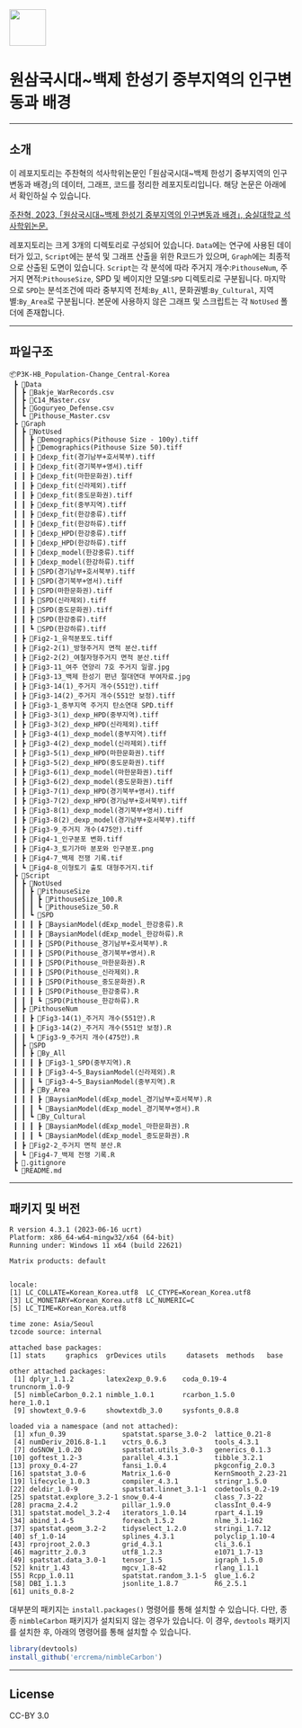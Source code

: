 <img src="https://user-images.githubusercontent.com/64909586/186408061-58a88e85-be08-47f2-b3b3-2c9e04a9dec6.png" height=65>

# 원삼국시대~백제 한성기 중부지역의 인구변동과 배경

---

## 소개
이 레포지토리는 주찬혁의 석사학위논문인 ｢원삼국시대~백제 한성기 중부지역의 인구변동과 배경｣의 데이터, 그래프, 코드를 정리한 레포지토리입니다. 해당 논문은 아래에서 확인하실 수 있습니다.

[주찬혁, 2023, ｢원삼국시대~백제 한성기 중부지역의 인구변동과 배경｣, 숭실대학교 석사학위논문.](https://www.riss.kr/search/detail/DetailView.do?p_mat_type=be54d9b8bc7cdb09&control_no=fe8e7f10a2a0b62bffe0bdc3ef48d419&keyword=%EC%A3%BC%EC%B0%AC%ED%98%81)

레포지토리는 크게 3개의 디렉토리로 구성되어 있습니다. `Data`에는 연구에 사용된 데이터가 있고, `Script`에는 분석 및 그래프 산출을 위한 R코드가 있으며, `Graph`에는 최종적으로 산출된 도면이 있습니다. `Script`는 각 분석에 따라 주거지 개수:`PithouseNum`, 주거지 면적:`PithouseSize`, SPD 및 베이지안 모델:`SPD` 디렉토리로 구분됩니다. 마지막으로 `SPD`는 분석조건에 따라 중부지역 전체:`By_All`, 문화권별:`By_Cultural`, 지역별:`By_Area`로 구분됩니다. 본문에 사용하지 않은 그래프 및 스크립트는 각 `NotUsed` 폴더에 존재합니다.

---

## 파일구조

```
📦P3K-HB_Population-Change_Central-Korea
 ┣ 📂Data
 ┃ ┣ 📜Bakje_WarRecords.csv
 ┃ ┣ 📜C14_Master.csv
 ┃ ┣ 📜Goguryeo_Defense.csv
 ┃ ┗ 📜Pithouse_Master.csv
 ┣ 📂Graph
 ┃ ┣ 📂NotUsed
 ┃ ┃ ┣ 📜Demographics(Pithouse Size - 100y).tiff
 ┃ ┃ ┣ 📜Demographics(Pithouse Size 50).tiff
 ┃ ┃ ┣ 📜dexp_fit(경기남부+호서북부).tiff
 ┃ ┃ ┣ 📜dexp_fit(경기북부+영서).tiff
 ┃ ┃ ┣ 📜dexp_fit(마한문화권).tiff
 ┃ ┃ ┣ 📜dexp_fit(신라제외).tiff
 ┃ ┃ ┣ 📜dexp_fit(중도문화권).tiff
 ┃ ┃ ┣ 📜dexp_fit(중부지역).tiff
 ┃ ┃ ┣ 📜dexp_fit(한강중류).tiff
 ┃ ┃ ┣ 📜dexp_fit(한강하류).tiff
 ┃ ┃ ┣ 📜dexp_HPD(한강중류).tiff
 ┃ ┃ ┣ 📜dexp_HPD(한강하류).tiff
 ┃ ┃ ┣ 📜dexp_model(한강중류).tiff
 ┃ ┃ ┣ 📜dexp_model(한강하류).tiff
 ┃ ┃ ┣ 📜SPD(경기남부+호서북부).tiff
 ┃ ┃ ┣ 📜SPD(경기북부+영서).tiff
 ┃ ┃ ┣ 📜SPD(마한문화권).tiff
 ┃ ┃ ┣ 📜SPD(신라제외).tiff
 ┃ ┃ ┣ 📜SPD(중도문화권).tiff
 ┃ ┃ ┣ 📜SPD(한강중류).tiff
 ┃ ┃ ┗ 📜SPD(한강하류).tiff
 ┃ ┣ 📜Fig2-1_유적분포도.tiff
 ┃ ┣ 📜Fig2-2(1)_방형주거지 면적 분산.tiff
 ┃ ┣ 📜Fig2-2(2)_여철자형주거지 면적 분산.tiff
 ┃ ┣ 📜Fig3-11_여주 연양리 7호 주거지 일괄.jpg
 ┃ ┣ 📜Fig3-13_백제 한성기 편년 절대연대 부여자료.jpg
 ┃ ┣ 📜Fig3-14(1)_주거지 개수(551안).tiff
 ┃ ┣ 📜Fig3-14(2)_주거지 개수(551안 보정).tiff
 ┃ ┣ 📜Fig3-1_중부지역 주거지 탄소연대 SPD.tiff
 ┃ ┣ 📜Fig3-3(1)_dexp_HPD(중부지역).tiff
 ┃ ┣ 📜Fig3-3(2)_dexp_HPD(신라제외).tiff
 ┃ ┣ 📜Fig3-4(1)_dexp_model(중부지역).tiff
 ┃ ┣ 📜Fig3-4(2)_dexp_model(신라제외).tiff
 ┃ ┣ 📜Fig3-5(1)_dexp_HPD(마한문화권).tiff
 ┃ ┣ 📜Fig3-5(2)_dexp_HPD(중도문화권).tiff
 ┃ ┣ 📜Fig3-6(1)_dexp_model(마한문화권).tiff
 ┃ ┣ 📜Fig3-6(2)_dexp_model(중도문화권).tiff
 ┃ ┣ 📜Fig3-7(1)_dexp_HPD(경기북부+영서).tiff
 ┃ ┣ 📜Fig3-7(2)_dexp_HPD(경기남부+호서북부).tiff
 ┃ ┣ 📜Fig3-8(1)_dexp_model(경기북부+영서).tiff
 ┃ ┣ 📜Fig3-8(2)_dexp_model(경기남부+호서북부).tiff
 ┃ ┣ 📜Fig3-9_주거지 개수(475안).tiff
 ┃ ┣ 📜Fig4-1_인구분포 변화.tiff
 ┃ ┣ 📜Fig4-3_토기가마 분포와 인구분포.png
 ┃ ┣ 📜Fig4-7_백제 전쟁 기록.tif
 ┃ ┗ 📜Fig4-8_이형토기 출토 대형주거지.tif
 ┣ 📂Script
 ┃ ┣ 📂NotUsed
 ┃ ┃ ┣ 📂PithouseSize
 ┃ ┃ ┃ ┣ 📜PithouseSize_100.R
 ┃ ┃ ┃ ┗ 📜PithouseSize_50.R
 ┃ ┃ ┗ 📂SPD
 ┃ ┃ ┃ ┣ 📜BaysianModel(dExp_model_한강중류).R
 ┃ ┃ ┃ ┣ 📜BaysianModel(dExp_model_한강하류).R
 ┃ ┃ ┃ ┣ 📜SPD(Pithouse_경기남부+호서북부).R
 ┃ ┃ ┃ ┣ 📜SPD(Pithouse_경기북부+영서).R
 ┃ ┃ ┃ ┣ 📜SPD(Pithouse_마한문화권).R
 ┃ ┃ ┃ ┣ 📜SPD(Pithouse_신라제외).R
 ┃ ┃ ┃ ┣ 📜SPD(Pithouse_중도문화권).R
 ┃ ┃ ┃ ┣ 📜SPD(Pithouse_한강중류).R
 ┃ ┃ ┃ ┗ 📜SPD(Pithouse_한강하류).R
 ┃ ┣ 📂PithouseNum
 ┃ ┃ ┣ 📜Fig3-14(1)_주거지 개수(551안).R
 ┃ ┃ ┣ 📜Fig3-14(2)_주거지 개수(551안 보정).R
 ┃ ┃ ┗ 📜Fig3-9_주거지 개수(475안).R
 ┃ ┣ 📂SPD
 ┃ ┃ ┣ 📂By_All
 ┃ ┃ ┃ ┣ 📜Fig3-1_SPD(중부지역).R
 ┃ ┃ ┃ ┣ 📜Fig3-4~5_BaysianModel(신라제외).R
 ┃ ┃ ┃ ┗ 📜Fig3-4~5_BaysianModel(중부지역).R
 ┃ ┃ ┣ 📂By_Area
 ┃ ┃ ┃ ┣ 📜BaysianModel(dExp_model_경기남부+호서북부).R
 ┃ ┃ ┃ ┗ 📜BaysianModel(dExp_model_경기북부+영서).R
 ┃ ┃ ┗ 📂By_Cultural
 ┃ ┃ ┃ ┣ 📜BaysianModel(dExp_model_마한문화권).R
 ┃ ┃ ┃ ┗ 📜BaysianModel(dExp_model_중도문화권).R
 ┃ ┣ 📜Fig2-2_주거지 면적 분산.R
 ┃ ┗ 📜Fig4-7_백제 전쟁 기록.R
 ┣ 📜.gitignore
 ┗ 📜README.md
```

---

## 패키지 및 버전

```
R version 4.3.1 (2023-06-16 ucrt)
Platform: x86_64-w64-mingw32/x64 (64-bit)
Running under: Windows 11 x64 (build 22621)

Matrix products: default


locale:
[1] LC_COLLATE=Korean_Korea.utf8  LC_CTYPE=Korean_Korea.utf8
[3] LC_MONETARY=Korean_Korea.utf8 LC_NUMERIC=C
[5] LC_TIME=Korean_Korea.utf8

time zone: Asia/Seoul
tzcode source: internal

attached base packages:
[1] stats     graphics  grDevices utils     datasets  methods   base

other attached packages:
 [1] dplyr_1.1.2        latex2exp_0.9.6    coda_0.19-4        truncnorm_1.0-9
 [5] nimbleCarbon_0.2.1 nimble_1.0.1       rcarbon_1.5.0      here_1.0.1
 [9] showtext_0.9-6     showtextdb_3.0     sysfonts_0.8.8

loaded via a namespace (and not attached):
 [1] xfun_0.39              spatstat.sparse_3.0-2  lattice_0.21-8
 [4] numDeriv_2016.8-1.1    vctrs_0.6.3            tools_4.3.1
 [7] doSNOW_1.0.20          spatstat.utils_3.0-3   generics_0.1.3
[10] goftest_1.2-3          parallel_4.3.1         tibble_3.2.1
[13] proxy_0.4-27           fansi_1.0.4            pkgconfig_2.0.3
[16] spatstat_3.0-6         Matrix_1.6-0           KernSmooth_2.23-21
[19] lifecycle_1.0.3        compiler_4.3.1         stringr_1.5.0
[22] deldir_1.0-9           spatstat.linnet_3.1-1  codetools_0.2-19
[25] spatstat.explore_3.2-1 snow_0.4-4             class_7.3-22
[28] pracma_2.4.2           pillar_1.9.0           classInt_0.4-9
[31] spatstat.model_3.2-4   iterators_1.0.14       rpart_4.1.19
[34] abind_1.4-5            foreach_1.5.2          nlme_3.1-162
[37] spatstat.geom_3.2-2    tidyselect_1.2.0       stringi_1.7.12
[40] sf_1.0-14              splines_4.3.1          polyclip_1.10-4
[43] rprojroot_2.0.3        grid_4.3.1             cli_3.6.1
[46] magrittr_2.0.3         utf8_1.2.3             e1071_1.7-13
[49] spatstat.data_3.0-1    tensor_1.5             igraph_1.5.0
[52] knitr_1.43             mgcv_1.8-42            rlang_1.1.1
[55] Rcpp_1.0.11            spatstat.random_3.1-5  glue_1.6.2
[58] DBI_1.1.3              jsonlite_1.8.7         R6_2.5.1
[61] units_0.8-2
```

대부분의 패키지는 `install.packages()` 명령어를 통해 설치할 수 있습니다. 다만, 종종 `nimbleCarbon` 패키지가 설치되지 않는 경우가 있습니다. 이 경우, `devtools` 패키지를 설치한 후, 아래의 명령어를 통해 설치할 수 있습니다.

```R
library(devtools)
install_github('ercrema/nimbleCarbon')
```

---

## License

CC-BY 3.0
